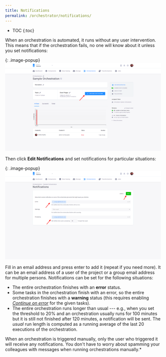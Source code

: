 ```yaml
---
title: Notifications
permalink: /orchestrator/notifications/
---
```


* TOC
{:toc}

When an orchestration is automated, it runs without any user intervention. This means that if the orchestration fails, 
no one will know about it unless you set notifications:

{: .image-popup}
![Screenshot - Orchestration Notifications](/orchestrator/notifications/orchestration-main-1.png)

Then click **Edit Notifications** and set notifications for particular situations:

{: .image-popup}
![Screenshot - Notification Details](/orchestrator/notifications/notifications.png)

Fill in an email address and press enter to add it (repeat if you need more). It can be an email address of a user of the project 
or a group email address for multiple persons. Notifications can be set for the following situations:

- The entire orchestration finishes with an **error** status.
- Some tasks in the orchestration finish with an error, so the entire orchestration finishes with a **warning** status (this requires 
enabling [*Continue on error*](/orchestrator/running/) for the given tasks).
- The entire orchestration runs longer than usual --- e.g., when you set the threshold to 20% and an orchestration usually runs 
for 100 minutes but it is still not finished after 120 minutes, a notification will be sent. The *usual* run length is computed as 
a running average of the last 20 executions of the orchestration.

When an orchestration is triggered manually, only the user who triggered it will receive any notifications. You
don't have to worry about spamming your colleagues with messages when running orchestrations manually.*
